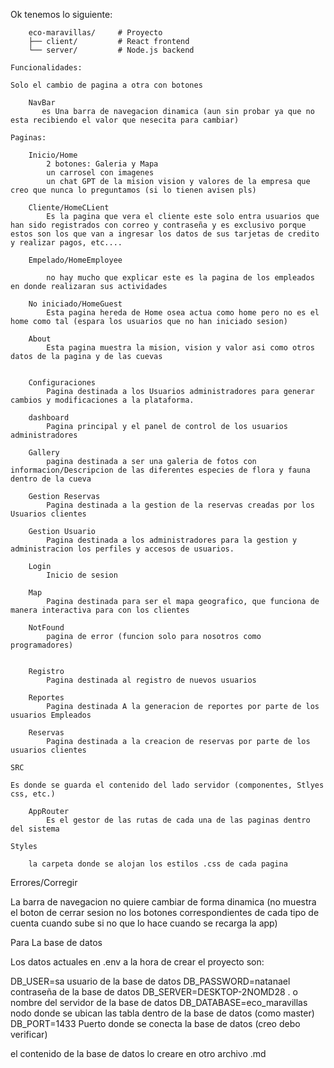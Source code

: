 Ok tenemos lo siguiente:

        eco-maravillas/     # Proyecto
        ├── client/         # React frontend
        └── server/         # Node.js backend

    Funcionalidades:

    Solo el cambio de pagina a otra con botones
        
        NavBar
           es Una barra de navegacion dinamica (aun sin probar ya que no esta recibiendo el valor que nesecita para cambiar)

    Paginas:
    
        Inicio/Home
            2 botones: Galeria y Mapa
            un carrosel con imagenes
            un chat GPT de la mision vision y valores de la empresa que creo que nunca lo preguntamos (si lo tienen avisen pls)

        Cliente/HomeCLient
            Es la pagina que vera el cliente este solo entra usuarios que han sido registrados con correo y contraseña y es exclusivo porque estos son los que van a ingresar los datos de sus tarjetas de credito y realizar pagos, etc....

        Empelado/HomeEmployee

            no hay mucho que explicar este es la pagina de los empleados en donde realizaran sus actividades

        No iniciado/HomeGuest
            Esta pagina hereda de Home osea actua como home pero no es el home como tal (espara los usuarios que no han iniciado sesion)

        About
            Esta pagina muestra la mision, vision y valor asi como otros datos de la pagina y de las cuevas


        Configuraciones
            Pagina destinada a los Usuarios administradores para generar cambios y modificaciones a la plataforma.

        dashboard
            Pagina principal y el panel de control de los usuarios administradores

        Gallery
            pagina destinada a ser una galeria de fotos con informacion/Descripcion de las diferentes especies de flora y fauna dentro de la cueva

        Gestion Reservas
            Pagina destinada a la gestion de la reservas creadas por los Usuarios clientes

        Gestion Usuario
            Pagina destinada a los administradores para la gestion y administracion los perfiles y accesos de usuarios.

        Login
            Inicio de sesion

        Map
            Pagina destinada para ser el mapa geografico, que funciona de manera interactiva para con los clientes

        NotFound
            pagina de error (funcion solo para nosotros como programadores)


        Registro 
            Pagina destinada al registro de nuevos usuarios

        Reportes
            Pagina destinada A la generacion de reportes por parte de los usuarios Empleados
        
        Reservas
            Pagina destinada a la creacion de reservas por parte de los usuarios clientes

    SRC

    Es donde se guarda el contenido del lado servidor (componentes, Stlyes css, etc.)

        AppRouter
            Es el gestor de las rutas de cada una de las paginas dentro del sistema

    Styles

        la carpeta donde se alojan los estilos .css de cada pagina

    







Errores/Corregir

La barra de navegacion no quiere cambiar de forma dinamica (no muestra el boton de cerrar sesion no los botones correspondientes de cada tipo de cuenta cuando sube si no que lo hace cuando se recarga la app)




Para La base de datos

Los datos actuales en .env a la hora de crear el proyecto son:

DB_USER=sa                          usuario de la base de datos
DB_PASSWORD=natanael                contraseña de la base de datos
DB_SERVER=DESKTOP-2NOMD28           . o nombre del servidor de la base de datos
DB_DATABASE=eco_maravillas          nodo donde se ubican las tabla dentro de la base de datos (como master)
DB_PORT=1433                        Puerto donde se conecta la base de datos (creo debo verificar)


el contenido de la base de datos lo creare en otro archivo .md